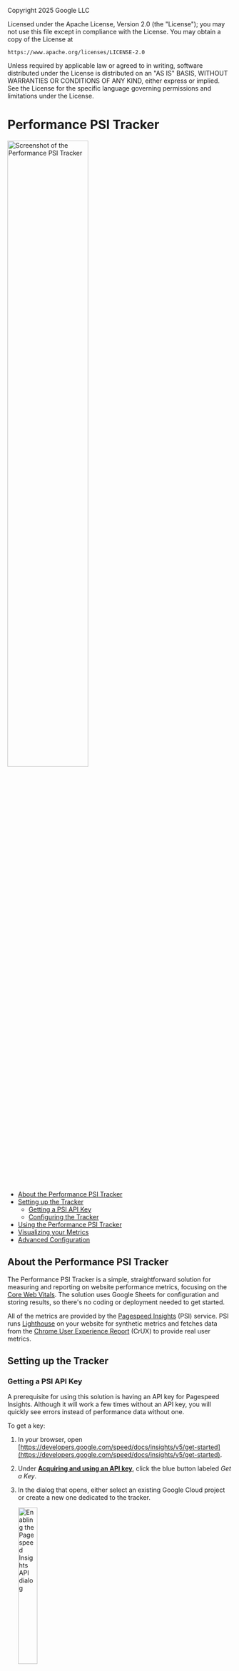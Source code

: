 Copyright 2025 Google LLC

Licensed under the Apache License, Version 2.0 (the "License");
you may not use this file except in compliance with the License.
You may obtain a copy of the License at

    https://www.apache.org/licenses/LICENSE-2.0

Unless required by applicable law or agreed to in writing, software
distributed under the License is distributed on an "AS IS" BASIS,
WITHOUT WARRANTIES OR CONDITIONS OF ANY KIND, either express or implied.
See the License for the specific language governing permissions and
limitations under the License.

# Performance PSI Tracker

<img src="./imgs/psi_tracker_screenshot.webp" alt="Screenshot of the Performance PSI Tracker" width="60%" >

* [About the Performance PSI Tracker](#about-the-performance-psi-tracker)
* [Setting up the Tracker](#setting-up-the-tracker)
    - [Getting a PSI API Key](#getting-a-psi-api-key)
    - [Configuring the Tracker](#configuring-the-tracker)
* [Using the Performance PSI Tracker](#using-the-performance-psi-tracker)
* [Visualizing your Metrics](#visualizing-your-metrics)
* [Advanced Configuration](#advanced-configuration)

## About the Performance PSI Tracker

The Performance PSI Tracker is a simple, straightforward solution for measuring
and reporting on website performance metrics, focusing on the
[Core Web Vitals](https://web.dev/vitals). The solution uses Google Sheets for
configuration and storing results, so there's no coding or deployment needed to
get started.

All of the metrics are provided by the
[Pagespeed Insights](https://developers.google.com/speed/docs/insights/v5/about)
(PSI) service. PSI runs
[Lighthouse](https://developer.chrome.com/docs/lighthouse/overview/)
on your website for synthetic metrics and fetches data from the
[Chrome User Experience Report](https://developer.chrome.com/docs/crux/) (CrUX)
to provide real user metrics.

## Setting up the Tracker

### Getting a PSI API Key

A prerequisite for using this solution is having an API key for Pagespeed
Insights. Although it will work a few times without an API key, you will quickly
see errors instead of performance data without one.

To get a key:

1. In your browser, open
[https://developers.google.com/speed/docs/insights/v5/get-started](https://developers.google.com/speed/docs/insights/v5/get-started).
1. Under **[Acquiring and using an API key](https://developers.google.com/speed/docs/insights/v5/get-started#APIKey)**,
   click the blue button labeled _Get a Key_.
1. In the dialog that opens, either select an existing Google Cloud project or
   create a new one dedicated to the tracker.

   <img src="./imgs/api_key_step_1.webp" alt="Enabling the Pagespeed Insights API dialog" width="30%">

1. Agree to the Terms and Conditions, and then click **NEXT** to create the API
   key.
1. Once the key is created, click the **SHOW KEY** button to reveal your API
   key.

   <img src="./imgs/api_key_step_2.webp" alt="You're all set dialog after generating a PSI API key" width="30%">

1. Use the copy icon to copy your API key to the clip board. You can also find
   the key in the [_APIs & Services_ section](https://console.cloud.google.com/apis/credentials)
   of the Google Cloud Console for the project you chose.

> [!IMPORTANT]
> The API key you created can be used for _any_ Google API. It is suggested
> that you restrict the key to specific APIs (namely, Pagespeed Insights and
> CrUX) for better security.

### Configuring the Tracker

The first step to configure the tracker is making a copy of the sheet, which you
can find here &#129046;
[https://docs.google.com/spreadsheets/d/1Ip5w-d4et3I6l59qqz2RI0MKPAsG6Bf_BpVD-o7KVkc/edit#gid=0](https://docs.google.com/spreadsheets/d/1Ip5w-d4et3I6l59qqz2RI0MKPAsG6Bf_BpVD-o7KVkc/edit#gid=0)

To make a copy, select the **Make a copy** item from the _File_ menu. The
related App Script file, that the copy dialog warns about, is necessary for the
solution to work.

The steps to configure the tracker are outlined on the _Config_ tab of the
Sheet. More detailed instructions follow:

1. Paste the API key you created before starting into cell B5, below the label
   _API Key for PSI+CrUX_.

   <img src="./imgs/config_step_1.webp" alt="Screenshot of the cell in the tracker for the PSI API key with a red arrow pointing at it." width="25%">

1. In the cells on the right of the sheet, enter the details of the websites
   you want to track. The columns have the following uses:
   * **Label** - a free-text label to help tell URLs apart. It can also be used
     in reports as a filter.
   * **URL** - the actual URL to track. Be sure to include the `https` or
     `http` at the start.
   * **Device** - the device type to use with Lighthouse and when querying
     CrUX. The options are "Mobile", "Desktop", or "Mobile and Desktop". Using
     any other values will result in the URL not being sent to PSI and the
     status never changing from 🔃.
   * **URL/Origin** - whether to query CrUX for data for the specific URL or
     for the entire origin. The options are "URL" or "Origin". Any other values
     will result in no CrUX data being saved for the URL.
   * **Active** - a checkbox to signal whether the URL should be included in the
     tracking. When adding a new row, be sure to use a checkbox here to ensure
     the value is correctly recognized.
   * **Status** - shows which state the tracker is in with regards to the URL
     in that row. This is updated by the tracker, and doesn't need to be set
     manually.
1. Click the **Authorize script** button. If a pop-up is shown, review the
   permissions being requested and then authorize the app to run on your behalf.
1. Click the **Call PSI API** button to test your configuration. This should
   result in a number of toasts being shown at the bottom right of the sheet,
   with the final toast saying to check the results sheet.

   <img src="./imgs/psi_tracker_toast.webp" alt="Google Sheets notification toast saying 'Received Data. Parsing information - Check the Results sheet'." width="25%">

1. If the Results sheet is properly populated after clicking the **Call PSI
   API** button, click the **Set PSI daily trigger** button to start daily
   measurement.

   <img src="./imgs/psi_tracker_results.webp" alt="Screenshot of the Performance PSI Tracker Results tab with metrics for multiple days." width="50%">

Following these steps should result in the Results tab being updated daily with
new performance metrics. The rest of the settings on the sheet are for advanced
users and detailed below.

## Using the Performance PSI Tracker

Once everything is set up, the Results tab is populated daily providing a steady
stream of performance data.

The CrUX-related columns in the Results are automatically color coded for you
based on the [official thresholds from web.dev](https://web.dev/vitals/).
<span style="background: #b7e1cd">Green</span> is good;
<span style="background: #fff2cc">Yellow</span> is Needs Improvement;
<span style="background: #f4cccc">Red</span> is Poor.

To review the progress of a single page, you can add a data filter to the first
row of the Results tab. Depending on how you have labeled your pages in the
Config, you can either use the URL column or the Label column as the filter. If
you wish to review multiple pages, the page labels are often a better
choice. Please refer to the [Google Sheets documentation on
filtering](https://support.google.com/docs/answer/3540681) for more
information. Using just the color coding, you should be able to see if your
pages are regressing in a significant way.

If you are planning on using the Lighthouse metrics for tracking, we suggest
adding your own conditional formatting to the relevant columns to make it easier
to see how your site is performing. Please see the [Google Sheets documentation
on conditional
formatting](https://support.google.com/docs/answer/78413?hl=en&co=GENIE.Platform%3DDesktop&oco=0)
for more information.

## Visualizing Your Metrics

### Visualizing with Google Sheets

Adding charts directly to the PSI Performance Tracker is an easy option for
getting started with visualization.

Some things to note when creating charts in the Tracker:

* Do not add charts to the config or results tab directly. This can cause the
  tool to stop working until they are removed.
* You cannot plot multiple sites separately using the raw results.
* Copying parts of the results is useful for one-off charts to identify
  historical trends, but not useful for ongoing tracking.

To prepare your data for visualization, the simplest option is to create a pivot
table. If done correctly, it will update automatically every day the
measurements are made. We suggest pulling all of the results into the pivot
table to avoid having multiple versions that may become out of date.

To create the pivot table:

1. From the _Insert_ menu, select _Pivot table_.
1. In the **Data Range** field, enter `Results!A:AI`.
1. Ensure **New Sheet** is selected under _Insert to_.
1. Click **Create**.

   <img src="./imgs/create_pivot_table.webp" alt="The Create Pivot Table dialog in Google Sheets showing the range to use for creating charts." width="30%">

1. Add the _Date_ field to the Rows section of the Pivot table editor.
1. Add the _Label_ field to the Columns section of the Pivot table editor.
1. Add the metric columns you want to chart to the Values section of the Pivot
   table editor.

   <img src="./imgs/pivot_config.webp" alt="The Google Sheets Pivot table editor with Date as Rows, Label as Columns, and CrUX LCP as Values." width="30%">

To create a chart, with a cell of the pivot table selected, select the _Insert >
Chart_ menu item. This will insert a chart with all of the data from the pivot
table. You can then use the Chart editor to edit the chart format and select
only the data you want to visualize.

### Visualizing with Looker Studio

Looker Studio offers a more feature-full method to visualize you data. The
easiest way to get started with Looker Studio is to make a copy of the template
dashboard and then personalize it for your brand and focus metrics. To connect
your data to the template:

1. Open the [Performance PSI Tracker Template
   dashboard](https://lookerstudio.google.com/u/0/reporting/fbc4c1df-3766-417a-8ed3-1a10186e08fa/page/jQ9DD/preview)
1. Click the **Use my own data** button, located at the top-right of the
   template.
1. In the pop-up dialog, select your copy of the PSI Performance Tracker
   spreadsheet.
1. Select the _Results_ Worksheet from the _Worksheet_ list, ensuring the _Use
   first row as headers_ and _Include hidden and filtered fields_ options are
   selected.
1. Click the **Add** button at the bottom-right of the page.

   <img src="./imgs/add_sheet_to_looker.webp" alt="The Looker Studio 'Add data to report' dialog with the PSI Tracker Sample spreadsheet and the Results worksheet selected" width="45%">
   
1. If prompted, confirm you want to add the data to the report by clicking the
   **ADD TO REPORT** button. This may not be shown for users who have selected
   not to see it in the past.

You should see results immediately in the dashboard, however, a week's worth of
data is necessary before any trends are likely to be visible. In general, we've
found that a month's worth of data is the minimum useful amount to be really
useful.

#### Adding Business Data to the Dashboard

If available, the dashboard should include charts that highlight the
relationship between site performance and business metrics. How you add this
data will depend on how you measure business metrics. 

The easiest method is to import the data into a new worksheet in the Performance
PSI Tracker spreadsheet, for example with the [GA4 Reports Builder for Google
Analytics Add-on](https://workspace.google.com/marketplace/app/ga4_reports_builder_for_google_analytics/589269949355/),
and then use [VLOOKUP](https://support.google.com/docs/answer/3093318) or the
[QUERY](https://support.google.com/docs/answer/3093343) function to join the
performance and business data in sheets. You can then add the worksheet with the
joined data to the dashboard as a data source (see the
[documentation](https://support.google.com/looker-studio/answer/6300774) for
more information). 

Another option is to add the business data as a separate data source to the
dashboard and then use a data blend in Looker Studio. Doing this correctly can
require more advanced Looker Studio knowledge. Please see the [documentation on
blends](https://support.google.com/looker-studio/answer/9061420) for more info.

## Advanced Configuration

### Limiting API Calls to Avoid Quota Errors

The Pagespeed Insights (PSI) API has a default quota of 25k queries per day and
240 queries per minute. For most project this is more than enough. However, for
PSI Tracker projects with many URLs, or when the API key is shared among a
number of trackers, you may receive over quota errors instead of results. Large
numbers of URLs being tracked can also lead to the App Script engine timing
out. To avoid these issues, the Config worksheet has three fields you can use
to limit how you use the PSI API.

* **Number of URLs per batch** allows you to limit the number of API calls made
    at one time to avoid going over the queries per minute quota.
* **Run batches of URLs on triggers** sets a timer between test batches to
   ensure the App Script engine does not run to the maximum time for a single
   job.
* **Time between batches** the time in minutes between batches being started, if
   the above parameter is set to true.

### Adding Custom Results Fields

The Fields worksheet (hidden by default) is used to configure the columns
present in the Results worksheet. There are three columns with the following
meanings:

* **Method** Is used to specify which method, or API, is being used to fetch the data. The acceptable values are:
  + _PSI API_ - used with data from the [Pagespeed Insights API](https://developers.google.com/speed/docs/insights/v5/get-started)
  + _CrUX History_ - used with data from the [CrUX History API](https://developer.chrome.com/docs/crux/history-api/)
  + _CrUX_ - used with data from the [CrUX API](https://developer.chrome.com/docs/crux/api/)

> [!IMPORTANT]
> The Method names are case-sensitive. Be sure to enter them correctly.

* **Field** Corresponds to a column header (row A) in the Results
  worksheet. This is where the data will be recorded.
* **Data** This is an App Script expression that will be evaluated, whose return
  value is written to the specified field. The variable `content` is provided
  and contains the parsed JSON object returned by the API specified in the
  Method field. Please see the standard expressions for examples of how to write
  appropriate custom expressions.
